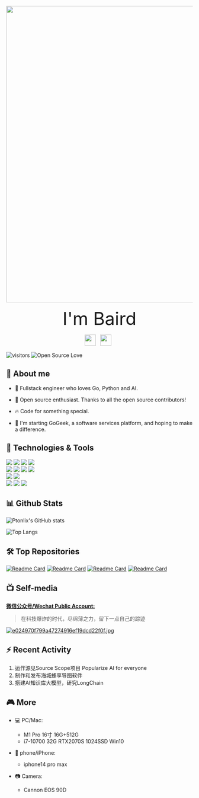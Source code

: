 
<p align="center">
  <img src="https://img.gejiba.com/images/470bf1cafcdd28ead352f48afb2cc85a.jpg" width=800 style="display: block; margin: 0 auto"/>
</p>

<div align='center'>
  <div><font size="20">I'm Baird</font></div>
  <p align='center'>
    <a href="https://img.gejiba.com/images/f0cf4242e87615dff574806169f9732a.png"><img height="30" src="https://img.gejiba.com/images/39db33ea168bb9b516550c596fed942b.png"></a>&nbsp;&nbsp;
    <a href="mailto:baird0917@163.com"><img height="30" src="https://th.bing.com/th/id/OIP.9sT4UWsRfFiy6vPydv3_-QHaHO?pid=ImgDet&rs=1"></a>&nbsp;&nbsp;
  </p>
</div>

![visitors](https://visitor-badge.laobi.icu/badge?page_id=ptonlix) ![Open Source Love](https://badges.frapsoft.com/os/v1/open-source.svg?v=102)
## 👋 About me

* 🎨 Fullstack engineer who loves Go, Python and AI.

* 🎁 Open source enthusiast. Thanks to all the open source contributors!

* 🔥 Code for something special.

* 🏢 I'm starting GoGeek, a software services platform, and hoping to make a difference.

## 🔧 Technologies & Tools

![](https://img.shields.io/badge/Code-Golang-informational?style=flat&logo=go&logoColor=white&color=6aa6f8)
![](https://img.shields.io/badge/Code-Python-informational?style=flat&logo=python&logoColor=white&color=6aa6f8)
![](https://img.shields.io/badge/Code-C-informational?style=flat&logo=c&logoColor=white&color=6aa6f8)
![](https://img.shields.io/badge/Code-Vue.js-informational?style=flat&logo=vuedotjs&logoColor=white&color=6aa6f8)  
![](https://img.shields.io/badge/DataBase-Mysql-informational?style=flat&logo=mysql&logoColor=white&color=ff9300)
![](https://img.shields.io/badge/DataBase-Redis-informational?style=flat&logo=redis&logoColor=white&color=ff9300)
![](https://img.shields.io/badge/MQ-MQTT-informational?style=flat&logo=mqtt&logoColor=white&color=fffb0d)
![](https://img.shields.io/badge/MQ-Kafka-informational?style=flat&logo=apachekafka&logoColor=white&color=fffb0d)  
![](https://img.shields.io/badge/Tools-Docker-informational?style=flat&logo=docker&logoColor=white&color=0099CC)
![](https://img.shields.io/badge/Tools-Kubernetes-informational?style=flat&logo=kubernetes&logoColor=white&color=0099CC)  
![](https://img.shields.io/badge/Shell-Bash-informational?style=flat&logo=gnu-bash&logoColor=white&color=33CC33)
![](https://img.shields.io/badge/OS-Linux-informational?style=flat&logo=linux&logoColor=white&color=33CC33)
![](https://img.shields.io/badge/Editor-VS_Code-informational?style=flat&logo=visual-studio-code&logoColor=white&color=33CC33)


## 📊 Github Stats
![Ptonlix's GitHub stats](https://github-readme-stats.vercel.app/api?username=ptonlix)

![Top Langs](https://github-readme-stats.vercel.app/api/top-langs/?username=ptonlix&layout=compact&hide=tcl,html)

## 🛠️ Top Repositories
[![Readme Card](https://github-readme-stats.vercel.app/api/pin/?username=ptonlix&repo=spokenai)](https://github.com/ptonlix/spokenai) 
[![Readme Card](https://github-readme-stats.vercel.app/api/pin/?username=ptonlix&repo=MQTTWithTLS)](https://github.com/ptonlix/MQTTWithTLS)
[![Readme Card](https://github-readme-stats.vercel.app/api/pin/?username=ptonlix&repo=officialaccount-chatgpt)](https://github.com/ptonlix/officialaccount-chatgpt)
[![Readme Card](https://github-readme-stats.vercel.app/api/pin/?username=ptonlix&repo=target-c)](https://github.com/ptonlix/target-c)

## 📺 Self-media

[**微信公众号/Wechat Public Account:**](https://mp.weixin.qq.com/s?__biz=MzkxODM4NzM1OQ==&mid=2247483792&idx=1&sn=e96e685efdbb4787624136a22e5f729b&chksm=c1b36e60f6c4e776855fc871097a596285df57842674313e0e6f1e3d39f7ed6c25991545f0e7&token=767939360&lang=zh_CN#rd)
> 在科技爆炸的时代，尽绵薄之力，留下一点自己的踪迹  

[![e024970f799a47274916ef19dcd22f0f.jpg](https://img.gejiba.com/images/e024970f799a47274916ef19dcd22f0f.jpg)](https://img.gejiba.com/image/E7j5lz)

## ⚡ Recent Activity

1. 运作源见Source Scope项目 Popularize AI for everyone
2. 制作和发布海城蜂享导图软件
3. 搭建AI知识库大模型，研究LongChain


## 🎮 More

- 💻 PC/Mac:

  - M1 Pro 16寸 16G+512G
  - i7-10700 32G RTX2070S 1024SSD Win10 

- 📱 phone/iPhone:
  - iphone14 pro max

- 📷 Camera:
  - Cannon EOS 90D
  

